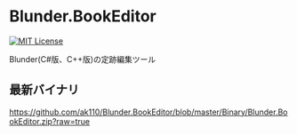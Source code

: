 Blunder.BookEditor
==================
[![MIT License](http://img.shields.io/badge/license-MIT-blue.svg?style=flat)](LICENSE)

Blunder(C#版、C++版)の定跡編集ツール


最新バイナリ
------------
https://github.com/ak110/Blunder.BookEditor/blob/master/Binary/Blunder.BookEditor.zip?raw=true
